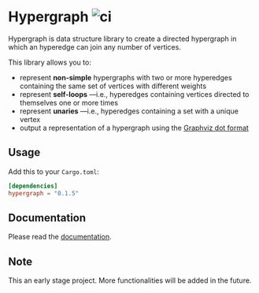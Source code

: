 # Hypergraph ![ci](https://github.com/yamafaktory/hypergraph/workflows/ci/badge.svg)

Hypergraph is data structure library to create a directed hypergraph in which an hyperedge can join any number of vertices.

This library allows you to:

- represent **non-simple** hypergraphs with two or more hyperedges containing the same set of vertices with different weights
- represent **self-loops** —i.e., hyperedges containing vertices directed to themselves one or more times
- represent **unaries** —i.e., hyperedges containing a set with a unique vertex
- output a representation of a hypergraph using the [Graphviz dot format](https://graphviz.org/doc/info/lang.html)

## Usage

Add this to your `Cargo.toml`:

```toml
[dependencies]
hypergraph = "0.1.5"
```

## Documentation

Please read the [documentation](https://docs.rs/hypergraph).

## Note

This an early stage project. More functionalities will be added in the future.
